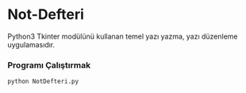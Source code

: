 # Not-Defteri
Python3 Tkinter modülünü kullanan temel yazı yazma, yazı düzenleme uygulamasıdır.
### Programı Çalıştırmak
```
python NotDefteri.py
```

